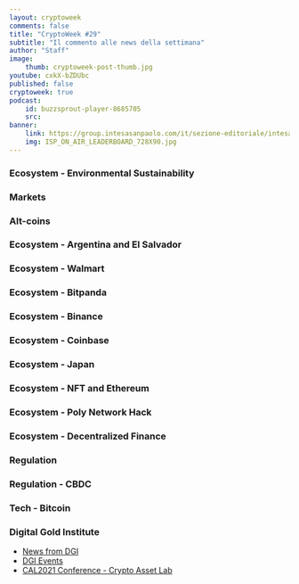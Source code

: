 ```yaml
---
layout: cryptoweek
comments: false
title: "CryptoWeek #29"
subtitle: "Il commento alle news della settimana" 
author: "Staff"
image:
    thumb: cryptoweek-post-thumb.jpg
youtube: cxkX-bZDUbc
published: false
cryptoweek: true
podcast:
    id: buzzsprout-player-8685705
    src: 
banner:
    link: https://group.intesasanpaolo.com/it/sezione-editoriale/intesa-sanpaolo-on-air?utm_campaign=GoldInstitute&utm_source=GoldInstitute&utm_medium=Banner_CPM&utm_content=DisplayAwareness&utm_term=GoldInstitute_Banner_CPM_GoldInstitute_
    img: ISP_ON_AIR_LEADERBOARD_728X90.jpg
---
```



### Ecosystem - Environmental Sustainability

### Markets

### Alt-coins

### Ecosystem - Argentina and El Salvador

### Ecosystem - Walmart

### Ecosystem - Bitpanda

### Ecosystem - Binance

### Ecosystem - Coinbase

### Ecosystem - Japan

### Ecosystem - NFT and Ethereum

### Ecosystem - Poly Network Hack

### Ecosystem - Decentralized Finance

### Regulation

### Regulation - CBDC

### Tech - Bitcoin

### Digital Gold Institute

- [News from DGI](https://dgi.io/news/)
- [DGI Events](https://dgi.io/events/)
- [CAL2021 Conference - Crypto Asset Lab](https://cryptoassetlab.diseade.unimib.it/calconf/)
